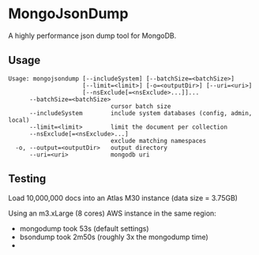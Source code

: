 # MongoJsonDump

A highly performance json dump tool for MongoDB.

## Usage

```
Usage: mongojsondump [--includeSystem] [--batchSize=<batchSize>]
                     [--limit=<limit>] [-o=<outputDir>] [--uri=<uri>]
                     [--nsExclude[=<nsExclude>...]]...
      --batchSize=<batchSize>
                             cursor batch size
      --includeSystem        include system databases (config, admin, local)
      --limit=<limit>        limit the document per collection
      --nsExclude[=<nsExclude>...]
                             exclude matching namespaces
  -o, --output=<outputDir>   output directory
      --uri=<uri>            mongodb uri
```
## Testing

Load 10,000,000 docs into an Atlas M30 instance (data size = 3.75GB)

Using an m3.xLarge (8 cores) AWS instance in the same region:
- mongodump took 53s (default settings)
- bsondump took 2m50s (roughly 3x the mongodump time)
- 



